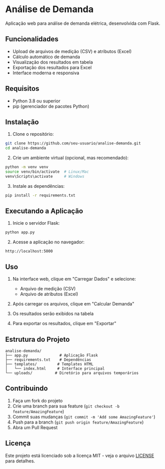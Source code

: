# Análise de Demanda

Aplicação web para análise de demanda elétrica, desenvolvida com Flask.

## Funcionalidades

- Upload de arquivos de medição (CSV) e atributos (Excel)
- Cálculo automático de demanda
- Visualização dos resultados em tabela
- Exportação dos resultados para Excel
- Interface moderna e responsiva

## Requisitos

- Python 3.8 ou superior
- pip (gerenciador de pacotes Python)

## Instalação

1. Clone o repositório:
```bash
git clone https://github.com/seu-usuario/analise-demanda.git
cd analise-demanda
```

2. Crie um ambiente virtual (opcional, mas recomendado):
```bash
python -m venv venv
source venv/bin/activate  # Linux/Mac
venv\Scripts\activate     # Windows
```

3. Instale as dependências:
```bash
pip install -r requirements.txt
```

## Executando a Aplicação

1. Inicie o servidor Flask:
```bash
python app.py
```

2. Acesse a aplicação no navegador:
```
http://localhost:5000
```

## Uso

1. Na interface web, clique em "Carregar Dados" e selecione:
   - Arquivo de medição (CSV)
   - Arquivo de atributos (Excel)

2. Após carregar os arquivos, clique em "Calcular Demanda"

3. Os resultados serão exibidos na tabela

4. Para exportar os resultados, clique em "Exportar"

## Estrutura do Projeto

```
analise-demanda/
├── app.py              # Aplicação Flask
├── requirements.txt    # Dependências
├── templates/         # Templates HTML
│   └── index.html     # Interface principal
└── uploads/          # Diretório para arquivos temporários
```

## Contribuindo

1. Faça um fork do projeto
2. Crie uma branch para sua feature (`git checkout -b feature/AmazingFeature`)
3. Commit suas mudanças (`git commit -m 'Add some AmazingFeature'`)
4. Push para a branch (`git push origin feature/AmazingFeature`)
5. Abra um Pull Request

## Licença

Este projeto está licenciado sob a licença MIT - veja o arquivo [LICENSE](LICENSE) para detalhes.
